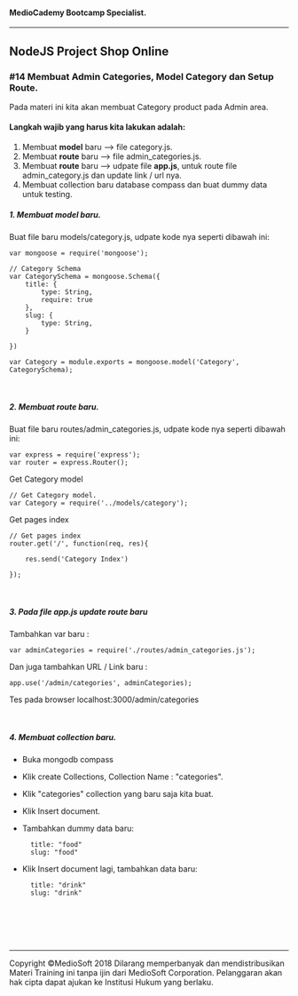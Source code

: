 #### MedioCademy Bootcamp Specialist.

---

## NodeJS Project Shop Online

### #14 Membuat Admin Categories, Model Category dan Setup Route.

Pada materi ini kita akan membuat Category product pada Admin area.

#### Langkah wajib yang harus kita lakukan adalah:

1. Membuat **model** baru --> file category.js.
2. Membuat **route** baru --> file admin_categories.js.
3. Membuat **route** baru --> udpate file **app.js**, untuk route file admin_category.js dan update link / url nya.
4. Membuat collection baru database compass dan buat dummy data untuk testing.

##### 1. Membuat **model** baru.

Buat file baru models/category.js, udpate kode nya seperti dibawah ini:

	var mongoose = require('mongoose');

	// Category Schema
	var CategorySchema = mongoose.Schema({
		title: {
			type: String,
			require: true
		},
		slug: {
			type: String,
		}

	})

	var Category = module.exports = mongoose.model('Category', CategorySchema);

<br>

##### 2. Membuat **route** baru.

Buat file baru routes/admin_categories.js, udpate kode nya seperti dibawah ini:

	var express = require('express');
	var router = express.Router();

Get Category model

	// Get Category model.
	var Category = require('../models/category');

Get pages index

	// Get pages index
	router.get('/', function(req, res){

		res.send('Category Index')

	});

<br>

##### 3. Pada file **app.js** update **route** baru 

Tambahkan var baru :

	var adminCategories = require('./routes/admin_categories.js');

Dan juga tambahkan URL / Link baru :

	app.use('/admin/categories', adminCategories);

Tes pada browser localhost:3000/admin/categories

<br>

##### 4. Membuat collection baru.

* Buka mongodb compass
* Klik create Collections, Collection Name : "categories".
* Klik "categories" collection yang baru saja kita buat.
* Klik Insert document.
* Tambahkan dummy data baru:

		title: "food"
		slug: "food"
		
* Klik Insert document lagi, tambahkan data baru:		
		
		title: "drink"
		slug: "drink"


























<br><br><br><br>

---
Copyright &copy;MedioSoft 2018 
Dilarang memperbanyak dan mendistribusikan Materi Training ini tanpa ijin dari MedioSoft Corporation. Pelanggaran akan hak cipta dapat ajukan ke Institusi Hukum yang berlaku.